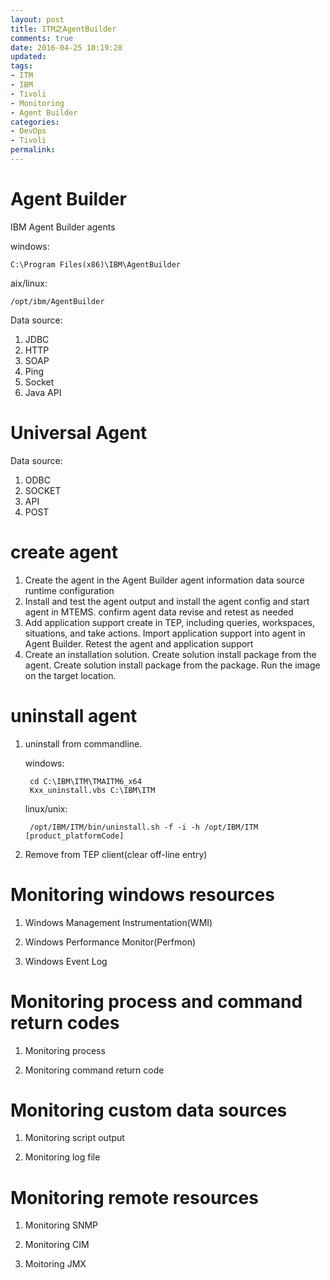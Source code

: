 ```yaml
---
layout: post
title: ITM之AgentBuilder
comments: true
date: 2016-04-25 10:19:28
updated:
tags:
- ITM
- IBM
- Tivoli
- Monitoring
- Agent Builder
categories:
- DevOps
- Tivoli
permalink:
---
```


# Agent Builder

IBM Agent Builder agents

windows:

    C:\Program Files(x86)\IBM\AgentBuilder

aix/linux:

    /opt/ibm/AgentBuilder

Data source:
1. JDBC
2. HTTP
3. SOAP
4. Ping
5. Socket
6. Java API

# Universal Agent

Data source:
1. ODBC
2. SOCKET
3. API
4. POST

# create agent

1. Create the agent in the Agent Builder
    agent information
    data source
    runtime configuration
2. Install and test the agent
    output and install the agent
    config and start agent in MTEMS.
    confirm agent data
    revise and retest as needed
3. Add application support
    create in TEP, including queries, workspaces, situations, and take actions.
    Import application support into agent in Agent Builder.
    Retest the agent and application support
4. Create an installation solution.
    Create solution install package from the agent.
    Create solution install package from the package.
    Run the image on the target location.

# uninstall agent

1. uninstall from commandline.

    windows:

        cd C:\IBM\ITM\TMAITM6_x64
        Kxx_uninstall.vbs C:\IBM\ITM

    linux/unix:

        /opt/IBM/ITM/bin/uninstall.sh -f -i -h /opt/IBM/ITM [product_platformCode]

2. Remove from TEP client(clear off-line entry)

# Monitoring windows resources

1. Windows Management Instrumentation(WMI)

2. Windows Performance Monitor(Perfmon)

3. Windows Event Log

# Monitoring process and command return codes

1. Monitoring process

2. Monitoring command return code

# Monitoring custom data sources

1. Monitoring script output

2. Monitoring log file

# Monitoring remote resources

1. Monitoring SNMP

2. Monitoring CIM

3. Moitoring JMX

